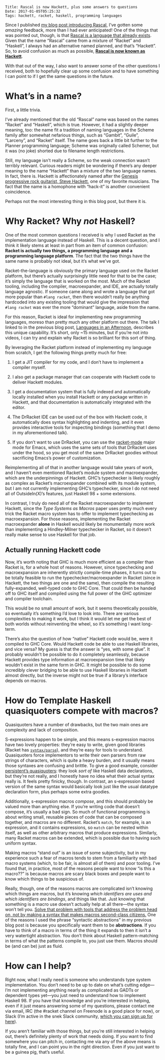     Title: Rascal is now Hackett, plus some answers to questions
    Date: 2017-01-05T05:25:32
    Tags: hackett, racket, haskell, programming languages

Since I published [my blog post introducing Rascal][rascal-intro], I’ve gotten some *amazing* feedback, more than I had ever anticipated! One of the things that was pointed out, though, is that [Rascal is a language that already exists][rascal-mpl]. Given that the name “Rascal” came from a mixture of “Racket” and “Haskell”, I always had an alternative named planned, and that’s “Hackett”. So, to avoid confusion as much as possible, [**Rascal is now known as Hackett**][hackett].

With that out of the way, I also want to answer some of the other questions I received, both to hopefully clear up some confusion and to have something I can point to if I get the same questions in the future.

<!-- more -->

# What’s in a name?

First, a little trivia.

I’ve already mentioned that the old “Rascal” name was based on the names “Racket” and “Haskell”, which is true. However, it had a slightly deeper meaning, too: the name fit a tradition of naming languages in the Scheme family after somewhat nefarious things, such as “Gambit”, “Guile”, “Larceny”, and “Racket” itself. The name goes back a little bit further to the Planner programming language; Scheme was originally called Schemer, but it was (no joke) shorted due to filename length restrictions.

Still, my language isn’t really a Scheme, so the weak connection wasn’t terribly relevant. Curious readers might be wondering if there’s any deeper meaning to the name “Hackett” than a mixture of the two language names. In fact, there is. Hackett is affectionately named after the [Genesis progressive rock guitarist, Steve Hackett][steve-hackett], one of my favorite musicians. The fact that the name is a homophone with “hack-it” is another convenient coincidence.

Perhaps not the most interesting thing in this blog post, but there it is.

# Why Racket? Why *not* Haskell?

One of the most common questions I received is why I used Racket as the implementation language instead of Haskell. This is a decent question, and I think it likely stems at least in part from an item of common confusion: **Racket is actually two things, a programming language and a programming language platform**. The fact that the two things have the same name is probably not ideal, but it’s what we’ve got.

Racket-the-language is obviously the primary language used on the Racket platform, but there’s actually surprisingly little need for that to be the case; it’s simply the language that is worked on the most. Much of the Racket tooling, including the compiler, macroexpander, and IDE, are actually totally language agnostic. If someone came along and wrote a language that got more popular than `#lang racket`, then there wouldn’t really be anything hardcoded into any existing tooling that would give the impression that `#lang racket` was ever the more “dominant” language, aside from the name.

For this reason, Racket is ideal for implementing new programming languages, moreso than pretty much any other platform out there. The talk I linked to in the previous blog post, [Languages in an Afternoon][languages-in-an-afternoon], describes this unique capability. It’s short, only ~15 minutes, but if you’re not into videos, I can try and explain why Racket is so brilliant for this sort of thing.

By leveraging the Racket platform instead of implementing my language from scratch, I get the following things pretty much for free:

  1. I get a JIT compiler for my code, and I don’t have to implement a compiler myself.

  2. I also get a package manager that can cooperate with Hackett code to deliver Hackett modules.

  3. I get a documentation system that is fully indexed and automatically locally installed when you install Hackett or any package written in Hackett, and that documentation is automatically integrated with the editor.

  4. The DrRacket IDE can be used out of the box with Hackett code, it automatically does syntax highlighting and indenting, and it even provides interactive tools for inspecting bindings (something that I demo in my aforementioned talk).

  5. If you don’t want to use DrRacket, you can use the [racket-mode][racket-mode] major mode for Emacs, which uses the same sets of tools that DrRacket uses under the hood, so you get most of the same DrRacket goodies without sacrificing Emacs’s power of customization.

Reimplementing all of that in another language would take years of work, and I haven’t even mentioned Racket’s module system and macroexpander, which are the underpinnings of Hackett. GHC’s typechecker is likely roughly as complex as Racket’s macroexpander combined with its module system, but I am not currently implementing GHC’s typechecker, since I do not need all of OutsideIn(X)’s features, just Haskell 98 + some extensions.

In contrast, I truly do need all of the Racket macroexpander to implement Hackett, since the *Type Systems as Macros* paper uses pretty much every trick the Racket macro system has to offer to implement typechecking as macroexpansion. For those reasons, implementing the Racket macroexpander **alone** in Haskell would likely be monumentally more work than implementing a Hindley-Milner typechecker in Racket, so it doesn’t really make sense to use Haskell for that job.

## Actually running Hackett code

Now, it’s worth noting that GHC is much more efficient as a compiler than Racket is, for a whole host of reasons. However, since typechecking and macroexpansion are inherently strictly compile-time phases, it turns out to be totally feasible to run the typechecker/macroexpander in Racket (since in Hackett, the two things are one and the same), then compile the resulting fully-expanded, well-typed code to GHC Core. That could then be handed off to GHC itself and compiled using the full power of the GHC optimizer and compiler toolchain.

This would be no small amount of work, but it seems theoretically possible, so eventually it’s something I’d love to look into. There are various complexities to making it work, but I think it would let me get the best of both worlds without reinventing the wheel, so it’s something I want long-term.

There’s also the question of how “native” Hackett code would be, were it compiled to GHC Core. Would Hackett code be able to use Haskell libraries, and vice versa? My guess is that the answer is “yes, with some glue”. It probably wouldn’t be possible to do it completely seamlessly, because Hackett provides type information at macroexpansion time that likely wouldn’t exist in the same form in GHC. It might be possible to do some incredibly clever bridging to be able to use Haskell libraries in Hackett almost directly, but the inverse might not be true if a library’s interface depends on macros.

# How do Template Haskell quasiquoters compete with macros?

Quasiquoters have a number of drawbacks, but the two main ones are complexity and lack of composition.

S-expressions happen to be simple, and this means s-expression macros have two lovely properties: they’re easy to write, given good libraries (Racket has [`syntax/parse`][syntax-parse]), and they’re easy for tools to understand. Quasiquoters force implementors to write their own parsers from raw strings of characters, which is quite a heavy burden, and it usually means those syntaxes are confusing and brittle. To give a good example, consider [persistent’s quasiquoters][persistent-th]: they look *sort of* like Haskell data declarations, but they’re not really, and I honestly have no idea what their actual syntax really is. It feels pretty finicky, though. In contrast, an s-expression based version of the same syntax would basically look just like the usual datatype declaration form, plus perhaps some extra goodies.

Additionally, s-expression macros *compose*, and this should probably be valued more than anything else. If you’re writing code that doesn’t compose, it’s usually a bad sign. So much of functional programming is about writing small, reusable pieces of code that can be composed together, and macros are no different. Racket’s `match`, for example, is an expression, and it contains expressions, so `match` can be nested within itself, as well as other arbitrary macros that produce expressions. Similarly, many Racket macros can be extended, which is possible due to having such uniform syntax.

Making macros “stand out” is an issue of some subjectivity, but in my experience such a fear of macros tends to stem from a familiarity with bad macro systems (which, to be fair, is almost all of them) and poor tooling. I’ve found that, in practice, most of the reasons people want to know “is this a macro??” is because macros are scary black boxes and people want to know which things to be suspicious of.

Really, though, one of the reasons macros are complicated isn’t knowing which things are macros, but it’s knowing *which identifiers are uses and which identifiers are bindings*, and things like that. Just knowing that something is a macro use doesn’t actually help at all there—the syntax won’t tell you. [Solve that problem with tools that address the problem head on, not by making a syntax that makes macros second-class citizens.](http://i.imgur.com/HvYee19.png) One of the reasons I used the phrase “syntactic abstractions” in my previous blog post is because you specifically want them to be **abstractions**. If you have to think of a macro in terms of the thing it expands to then it isn’t a very watertight abstraction. You don’t think about Haskell pattern-matching in terms of what the patterns compile to, you just use them. Macros should be (and can be) just as fluid.

# How can I help?

Right now, what I really need is someone who understands type system implementation. You don’t need to be up to date on what’s cutting edge—I’m not implementing anything nearly as complicated as GADTs or dependent types yet—you just need to understand how to implement Haskell 98. If you have that knowledge and you’re interested in helping, even if it just means answering some of my questions, please contact me via email, IRC (the #racket channel on Freenode is a good place for now), or Slack (I’m active in the snek Slack community, [which you can sign up for here][snek-signup]).

If you aren’t familiar with those things, but you’re still interested in helping out, there’s definitely plenty of work that needs doing. If you want to find somewhere you can pitch in, contacting me via any of the above means is totally fine, and I can point you in the right direction. Even if you just want to be a guinea pig, that’s useful.

[hackett]: https://github.com/lexi-lambda/hackett
[languages-in-an-afternoon]: https://www.youtube.com/watch?v=TfehOLha-18
[persistent-th]: http://www.yesodweb.com/book/persistent#persistent_code_generation
[racket-mode]: https://github.com/greghendershott/racket-mode
[rascal-intro]: /blog/2017/01/02/rascal-a-haskell-with-more-parentheses/
[rascal-mpl]: http://www.rascal-mpl.org
[snek-signup]: http://snek.jneen.net
[steve-hackett]: https://en.wikipedia.org/wiki/Steve_Hackett
[syntax-parse]: http://docs.racket-lang.org/syntax/stxparse.html

